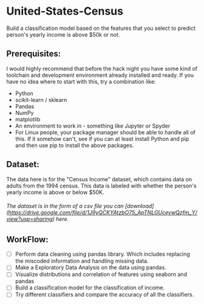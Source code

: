 # United-States-Census
Build a classification model based on the features that you select to predict person's yearly income is above $50k or not.

## Prerequisites:
I would highly recommend that before the hack night you have some kind of toolchain and development environment already installed and ready. If you have no idea where to start with this, try a combination like:
* Python
* scikit-learn / sklearn
* Pandas
* NumPy
* matplotlib
* An environment to work in - something like Jupyter or Spyder
* For Linux people, your package manager should be able to handle all of this. If it somehow can't, see if you can at least install Python and pip and then use pip to install the above packages.

## Dataset:
The data here is for the "Census Income" dataset, which contains data on adults from the 1994 census. This data is labeled with whether the person's yearly income is above or below $50K.
###### The dataset is in the form of a csv file you can [download] (https://drive.google.com/file/d/1J9yQCKYAtzbO75_ApTNLGUceywQzfm_Y/view?usp=sharing) here.

## WorkFlow:
- [ ] Perform data cleaning using pandas library. Which includes replacing the miscoded information and handling missing data.
- [ ] Make a Exploratory Data Analysis on the data using pandas.
- [ ] Visualize distributions and correlation of features using seaborn and pandas
- [ ] Build a classification model for the classification of income.
- [ ] Try different classifiers and compare the accuracy of all the classifiers.
